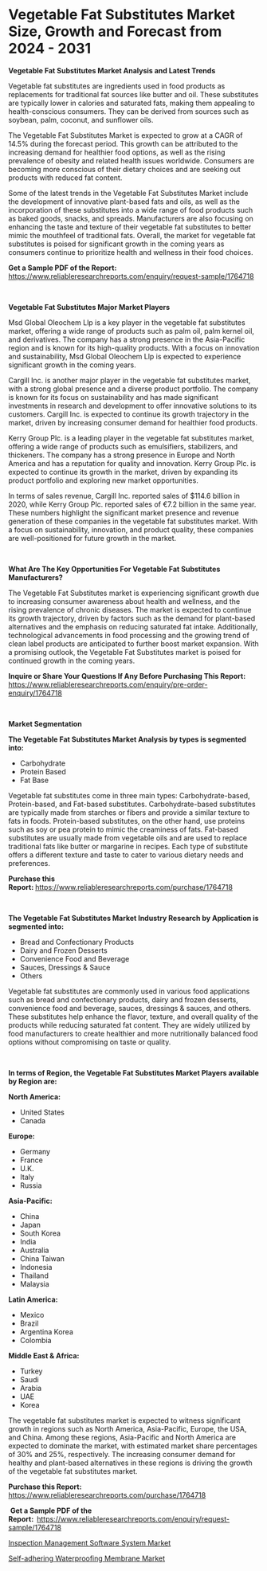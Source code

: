<p><h1>Vegetable Fat Substitutes Market Size, Growth and Forecast from 2024 - 2031</h1></p><p><strong>Vegetable Fat Substitutes Market Analysis and Latest Trends</strong></p>
<p><p>Vegetable fat substitutes are ingredients used in food products as replacements for traditional fat sources like butter and oil. These substitutes are typically lower in calories and saturated fats, making them appealing to health-conscious consumers. They can be derived from sources such as soybean, palm, coconut, and sunflower oils.</p><p>The Vegetable Fat Substitutes Market is expected to grow at a CAGR of 14.5% during the forecast period. This growth can be attributed to the increasing demand for healthier food options, as well as the rising prevalence of obesity and related health issues worldwide. Consumers are becoming more conscious of their dietary choices and are seeking out products with reduced fat content.</p><p>Some of the latest trends in the Vegetable Fat Substitutes Market include the development of innovative plant-based fats and oils, as well as the incorporation of these substitutes into a wide range of food products such as baked goods, snacks, and spreads. Manufacturers are also focusing on enhancing the taste and texture of their vegetable fat substitutes to better mimic the mouthfeel of traditional fats. Overall, the market for vegetable fat substitutes is poised for significant growth in the coming years as consumers continue to prioritize health and wellness in their food choices.</p></p>
<p><strong>Get a Sample PDF of the Report:&nbsp;</strong> <a href="https://www.reliableresearchreports.com/enquiry/request-sample/1764718">https://www.reliableresearchreports.com/enquiry/request-sample/1764718</a></p>
<p>&nbsp;</p>
<p><strong>Vegetable Fat Substitutes Major Market Players</strong></p>
<p><p>Msd Global Oleochem Llp is a key player in the vegetable fat substitutes market, offering a wide range of products such as palm oil, palm kernel oil, and derivatives. The company has a strong presence in the Asia-Pacific region and is known for its high-quality products. With a focus on innovation and sustainability, Msd Global Oleochem Llp is expected to experience significant growth in the coming years.</p><p>Cargill Inc. is another major player in the vegetable fat substitutes market, with a strong global presence and a diverse product portfolio. The company is known for its focus on sustainability and has made significant investments in research and development to offer innovative solutions to its customers. Cargill Inc. is expected to continue its growth trajectory in the market, driven by increasing consumer demand for healthier food products.</p><p>Kerry Group Plc. is a leading player in the vegetable fat substitutes market, offering a wide range of products such as emulsifiers, stabilizers, and thickeners. The company has a strong presence in Europe and North America and has a reputation for quality and innovation. Kerry Group Plc. is expected to continue its growth in the market, driven by expanding its product portfolio and exploring new market opportunities.</p><p>In terms of sales revenue, Cargill Inc. reported sales of $114.6 billion in 2020, while Kerry Group Plc. reported sales of €7.2 billion in the same year. These numbers highlight the significant market presence and revenue generation of these companies in the vegetable fat substitutes market. With a focus on sustainability, innovation, and product quality, these companies are well-positioned for future growth in the market.</p></p>
<p>&nbsp;</p>
<p><strong>What Are The Key Opportunities For Vegetable Fat Substitutes Manufacturers?</strong></p>
<p><p>The Vegetable Fat Substitutes market is experiencing significant growth due to increasing consumer awareness about health and wellness, and the rising prevalence of chronic diseases. The market is expected to continue its growth trajectory, driven by factors such as the demand for plant-based alternatives and the emphasis on reducing saturated fat intake. Additionally, technological advancements in food processing and the growing trend of clean label products are anticipated to further boost market expansion. With a promising outlook, the Vegetable Fat Substitutes market is poised for continued growth in the coming years.</p></p>
<p><strong>Inquire or Share Your Questions If Any Before Purchasing This Report:</strong> <a href="https://www.reliableresearchreports.com/enquiry/pre-order-enquiry/1764718">https://www.reliableresearchreports.com/enquiry/pre-order-enquiry/1764718</a></p>
<p>&nbsp;</p>
<p><strong>Market Segmentation</strong></p>
<p><strong>The Vegetable Fat Substitutes Market Analysis by types is segmented into:</strong></p>
<p><ul><li>Carbohydrate</li><li>Protein Based</li><li>Fat Base</li></ul></p>
<p><p>Vegetable fat substitutes come in three main types: Carbohydrate-based, Protein-based, and Fat-based substitutes. Carbohydrate-based substitutes are typically made from starches or fibers and provide a similar texture to fats in foods. Protein-based substitutes, on the other hand, use proteins such as soy or pea protein to mimic the creaminess of fats. Fat-based substitutes are usually made from vegetable oils and are used to replace traditional fats like butter or margarine in recipes. Each type of substitute offers a different texture and taste to cater to various dietary needs and preferences.</p></p>
<p><strong>Purchase this Report:&nbsp;</strong><a href="https://www.reliableresearchreports.com/purchase/1764718">https://www.reliableresearchreports.com/purchase/1764718</a></p>
<p>&nbsp;</p>
<p><strong>The Vegetable Fat Substitutes Market Industry Research by Application is segmented into:</strong></p>
<p><ul><li>Bread and Confectionary Products</li><li>Dairy and Frozen Desserts</li><li>Convenience Food and Beverage</li><li>Sauces, Dressings & Sauce</li><li>Others</li></ul></p>
<p><p>Vegetable fat substitutes are commonly used in various food applications such as bread and confectionary products, dairy and frozen desserts, convenience food and beverage, sauces, dressings & sauces, and others. These substitutes help enhance the flavor, texture, and overall quality of the products while reducing saturated fat content. They are widely utilized by food manufacturers to create healthier and more nutritionally balanced food options without compromising on taste or quality.</p></p>
<p>&nbsp;</p>
<p><strong>In terms of Region, the Vegetable Fat Substitutes Market Players available by Region are:</strong></p>
<p>
    <p> <strong> North America: </strong>
        <ul>
            <li>United States</li>
            <li>Canada</li>
        </ul>
        </p> 
    <p> <strong> Europe: </strong>
        <ul>
            <li>Germany</li>
            <li>France</li>
            <li>U.K.</li>
            <li>Italy</li>
            <li>Russia</li>
        </ul>
        </p> 
    <p> <strong> Asia-Pacific: </strong>
        <ul>
            <li>China</li>
            <li>Japan</li>
            <li>South Korea</li>
            <li>India</li>
            <li>Australia</li>
            <li>China Taiwan</li>
            <li>Indonesia</li>
            <li>Thailand</li>
            <li>Malaysia</li>
        </ul>
        </p> 
    <p> <strong> Latin America: </strong>
        <ul>
            <li>Mexico</li>
            <li>Brazil</li>
            <li>Argentina Korea</li>
            <li>Colombia</li>
        </ul>
        </p> 
    <p> <strong> Middle East & Africa: </strong>
        <ul>
            <li>Turkey</li>
            <li>Saudi</li>
            <li>Arabia</li>
            <li>UAE</li>
            <li>Korea</li>
        </ul>
    </p>
    </p>
<p><p>The vegetable fat substitutes market is expected to witness significant growth in regions such as North America, Asia-Pacific, Europe, the USA, and China. Among these regions, Asia-Pacific and North America are expected to dominate the market, with estimated market share percentages of 30% and 25%, respectively. The increasing consumer demand for healthy and plant-based alternatives in these regions is driving the growth of the vegetable fat substitutes market.</p></p>
<p><strong>Purchase this Report: </strong><a href="https://www.reliableresearchreports.com/purchase/1764718">https://www.reliableresearchreports.com/purchase/1764718</a></p>
<p>&nbsp;<strong>Get a Sample PDF of the Report:&nbsp;&nbsp;</strong><a href="https://www.reliableresearchreports.com/enquiry/request-sample/1764718">https://www.reliableresearchreports.com/enquiry/request-sample/1764718</a></p>
<p><strong></strong></p>
<p><p><a href="https://natural-crush-b99.notion.site/Inspection-Management-Software-System-Market-Dynamics-2024-2031-Also-about-Its-Market-Trends-Proje-15bd98db58da46178fe807da9ebd428f">Inspection Management Software System Market</a></p><p><a href="https://github.com/Alonsoolds3wq1d81czn8rbol/Market-Research-Report-List-1/blob/main/self-adhering-waterproofing-membrane-market.md">Self-adhering Waterproofing Membrane Market</a></p></p>